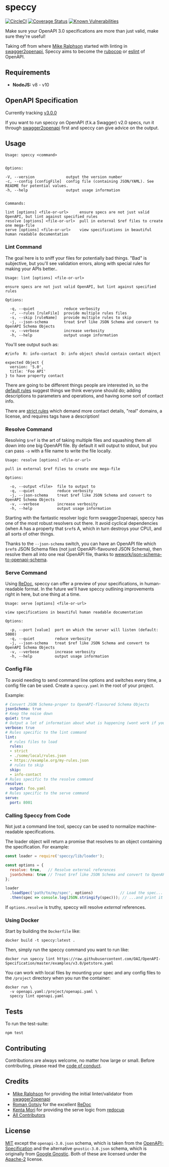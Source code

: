 # speccy

[![CircleCI](https://circleci.com/gh/wework/speccy.svg?style=svg)](https://circleci.com/gh/wework/speccy)
[![Coverage Status](https://coveralls.io/repos/github/wework/speccy/badge.svg)](https://coveralls.io/github/wework/speccy)
[![Known Vulnerabilities](https://snyk.io/test/npm/speccy/badge.svg)](https://snyk.io/test/npm/speccy)

Make sure your OpenAPI 3.0 specifications are more than just valid, make sure they're useful!

Taking off from where [Mike Ralphson] started with linting in [swagger2openapi], Speccy aims to become the [rubocop] or [eslint] of OpenAPI.

## Requirements

- **NodeJS:** v8 - v10

## OpenAPI Specification

Currently tracking [v3.0.0](https://github.com/OAI/OpenAPI-Specification/blob/master/versions/3.0.0.md)

If you want to run speccy on OpenAPI (f.k.a Swagger) v2.0 specs, run it through [swagger2openapi] first and speccy can give advice on the output.

## Usage

```
Usage: speccy <command>


Options:

-V, --version              output the version number
-c, --config [configFile]  config file (containing JSON/YAML). See README for potential values.
-h, --help                 output usage information


Commands:

lint [options] <file-or-url>     ensure specs are not just valid OpenAPI, but lint against specified rules
resolve [options] <file-or-url>  pull in external $ref files to create one mega-file
serve [options] <file-or-url>    view specifications in beautiful human readable documentation
```

### Lint Command

The goal here is to sniff your files for potentially bad things. "Bad" is subjective, but you'll see validation errors, along with special rules for making your APIs better..

```
Usage: lint [options] <file-or-url>

ensure specs are not just valid OpenAPI, but lint against specified rules

Options:

  -q, --quiet             reduce verbosity
  -r, --rules [ruleFile]  provide multiple rules files
  -s, --skip [ruleName]   provide multiple rules to skip
  -j, --json-schema       treat $ref like JSON Schema and convert to OpenAPI Schema Objects
  -v, --verbose           increase verbosity
  -h, --help              output usage information
```

You'll see output such as:

```
#/info  R: info-contact  D: info object should contain contact object

expected Object {
  version: '5.0',
  title: 'Foo API'
} to have property contact
```

There are going to be different things people are interested in, so the [default rules][rules-default] suggest things we think everyone should do; adding descriptions to parameters and operations, and having some sort of contact info.

There are [strict rules][rules-strict] which demand more contact details, "real" domains, a license, and requires tags have a description!

### Resolve Command

Resolving `$ref` is the art of taking multiple files and squashing them all down into one big OpenAPI file. By default it will output to stdout, but you can pass `-o` with a file name to write the file locally.

```
Usage: resolve [options] <file-or-url>

pull in external $ref files to create one mega-file

Options:

  -o, --output <file>  file to output to
  -q, --quiet          reduce verbosity
  -j, --json-schema    treat $ref like JSON Schema and convert to OpenAPI Schema Objects
  -v, --verbose        increase verbosity
  -h, --help           output usage information
```

Starting with the fantastic resolver logic form swagger2openapi, speccy has one of the most robust
resolvers out there. It avoid cyclical dependencies (when A has a property that `$ref`s A, which in turn destroys your CPU), and all sorts of other things.

Thanks to the `--json-schema` switch, you can have an OpenAPI file which `$ref`s JSON Schema files (not just OpenAPI-flavoured JSON Schema), then resolve them all into one real OpenAPI file, thanks to [wework/json-schema-to-openapi-schema].

### Serve Command

Using [ReDoc], speccy can offer a preview of your specifications, in human-readable format.
In the future we'll have speccy outlining improvements right in here, but one thing at a time.

```
Usage: serve [options] <file-or-url>

view specifications in beautiful human readable documentation

Options:

  -p, --port [value]  port on which the server will listen (default: 5000)
  -q, --quiet         reduce verbosity
  -j, --json-schema   treat $ref like JSON Schema and convert to OpenAPI Schema Objects
  -v, --verbose       increase verbosity
  -h, --help          output usage information
```

### Config File

To avoid needing to send command line options and switches every time, a config file can be used. Create
a `speccy.yaml` in the root of your project.

Example:
```yaml
# Convert JSON Schema-proper to OpenAPI-flavoured Schema Objects
jsonSchema: true
# Keep the noise down
quiet: true
# Output a lot of information about what is happening (wont work if you have quiet on)
verbose: true
# Rules specific to the lint command
lint:
  # rules files to load
  rules:
  - strict
  - ./some/local/rules.json
  - https://example.org/my-rules.json
  # rules to skip
  skip:
  - info-contact
# Rules specific to the resolve command
resolve:
  output: foo.yaml
# Rules specific to the serve command
serve:
  port: 8001
```

### Calling Speccy from Code

Not just a command line tool, speccy can be used to normalize machine-readable specifications.

The loader object will return a promise that resolves to an object containing
the specification.  For example:

``` javascript
const loader = require('speccy/lib/loader');

const options = {
  resolve: true,   // Resolve external references
  jsonSchema: true // Treat $ref like JSON Schema and convert to OpenAPI Schema Objects
};

loader
  .loadSpec('path/to/my/spec', options)            // Load the spec...
  .then(spec => console.log(JSON.stringify(spec))); // ...and print it out.
```

If `options.resolve` is truthy, speccy will resolve _external_ references.

### Using Docker

Start by building the `Dockerfile` like:

```
docker build -t speccy:latest .
```

Then, simply run the speccy command you want to run like:

```
docker run speccy lint https://raw.githubusercontent.com/OAI/OpenAPI-Specification/master/examples/v3.0/petstore.yaml
```

You can work with local files by mounting your spec and any config files to the `/project` directory when you run the container:

```
docker run \
  -v openapi.yaml:/project/openapi.yaml \
  speccy lint openapi.yaml
```

## Tests

To run the test-suite:

```shell
npm test
```

## Contributing

Contributions are always welcome, no matter how large or small. Before contributing, please read the [code of conduct](CODE_OF_CONDUCT.md).

## Credits

- [Mike Ralphson] for providing the initial linter/validator from [swagger2openapi]
- [Roman Gotsiy] for the excellent [ReDoc]
- [Kenta Mori] for providing the serve logic from [redocup]
- [All Contributors][link-contributors]

## License

[MIT](LICENSE) except the `openapi-3.0.json` schema, which is taken from the [OpenAPI-Specification](https://github.com/OAI/OpenAPI-Specification/blob/49e784d7b7800da8732103aa3ac56bc7ccde5cfb/schemas/v3.0/schema.yaml) and the alternative `gnostic-3.0.json` schema, which is originally from [Google Gnostic](https://github.com/googleapis/gnostic/blob/master/OpenAPIv3/openapi-3.0.json). Both of these are licensed under the [Apache-2](http://www.apache.org/licenses/LICENSE-2.0) license.

[Kenta Mori]: https://github.com/zoncoen/
[Mike Ralphson]: https://twitter.com/PermittedSoc/
[ReDoc]: https://github.com/Rebilly/ReDoc
[Roman Gotsiy]: https://github.com/RomanGotsiy
[eslint]: https://eslint.org/
[link-contributors]: https://github.com/wework/speccy/graphs/contributors
[redocup]: https://github.com/zoncoen/redocup/
[rubocop]: https://github.com/bbatsov/rubocop
[rules-default]: /rules/1-rulesets#file-default
[rules-strict]: /rules/1-rulesets#file-strict
[swagger2openapi]: https://github.com/Mermade/swagger2openapi/
[wework/json-schema-to-openapi-schema]: https://github.com/wework/json-schema-to-openapi-schema
